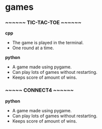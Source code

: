 # games

### ~~~~~~ TIC-TAC-TOE ~~~~~~
<b>cpp</b><br>
- The game is played in the terminal. <br>
- One round at a time.<br>

<b>python</b><br>
- A game made using pygame.<br>
- Can play lots of games without restarting.<br>
- Keeps score of amount of wins.<br>


### ~~~~~ CONNECT4 ~~~~~~

<b>python</b><br>
- A game made using pygame.<br>
- Can play lots of games without restarting.<br>
- Keeps score of amount of wins.<br>
